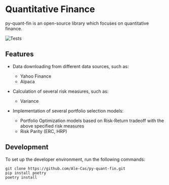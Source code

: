# Quantitative Finance
py-quant-fin is an open-source library which focuses on quantitative finance. 

![Tests](https://github.com/Ale-Cas/py-quant-fin/actions/workflows/python-package.yml/badge.svg)

## Features
- Data downloading from different data sources, such as: 
    - Yahoo Finance
    - Alpaca

- Calculation of several risk measures, such as:
    - Variance

- Implementation of several portfolio selection models:
    - Portfolio Optimization models based on Risk-Return tradeoff with the above specified risk measures
    - Risk Parity (ERC, HRP)


## Development
To set up the developer environment, run the following commands:
```
git clone https://github.com/Ale-Cas/py-quant-fin.git
pip install poetry
poetry install
```
